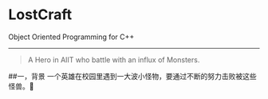 # LostCraft
Object Oriented Programming for C++
***
>A Hero in AIIT who battle with an influx of Monsters.

##一，背景
一个英雄在校园里遇到一大波小怪物，要通过不断的努力击败被这些怪兽。👾
 